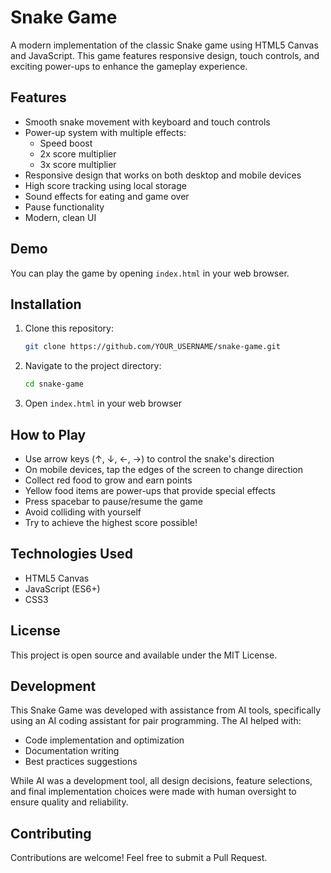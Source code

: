 # Snake Game

A modern implementation of the classic Snake game using HTML5 Canvas and JavaScript. This game features responsive design, touch controls, and exciting power-ups to enhance the gameplay experience.

## Features

- Smooth snake movement with keyboard and touch controls
- Power-up system with multiple effects:
  - Speed boost
  - 2x score multiplier
  - 3x score multiplier
- Responsive design that works on both desktop and mobile devices
- High score tracking using local storage
- Sound effects for eating and game over
- Pause functionality
- Modern, clean UI

## Demo

You can play the game by opening `index.html` in your web browser.

## Installation

1. Clone this repository:
   ```bash
   git clone https://github.com/YOUR_USERNAME/snake-game.git
   ```
2. Navigate to the project directory:
   ```bash
   cd snake-game
   ```
3. Open `index.html` in your web browser

## How to Play

- Use arrow keys (↑, ↓, ←, →) to control the snake's direction
- On mobile devices, tap the edges of the screen to change direction
- Collect red food to grow and earn points
- Yellow food items are power-ups that provide special effects
- Press spacebar to pause/resume the game
- Avoid colliding with yourself
- Try to achieve the highest score possible!

## Technologies Used

- HTML5 Canvas
- JavaScript (ES6+)
- CSS3

## License

This project is open source and available under the MIT License.

## Development

This Snake Game was developed with assistance from AI tools, specifically using an AI coding assistant for pair programming. The AI helped with:
- Code implementation and optimization
- Documentation writing
- Best practices suggestions

While AI was a development tool, all design decisions, feature selections, and final implementation choices were made with human oversight to ensure quality and reliability.

## Contributing

Contributions are welcome! Feel free to submit a Pull Request.
